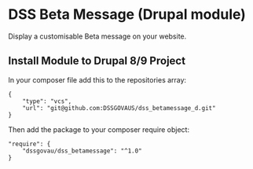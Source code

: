 # DSS Beta Message (Drupal module)
Display a customisable Beta message on your website.

## Install Module to Drupal 8/9 Project
In your composer file add this to the repositories array:

```
{
    "type": "vcs",
    "url": "git@github.com:DSSGOVAUS/dss_betamessage_d.git"
}
```

Then add the package to your composer require object:

```
"require": { 
    "dssgovau/dss_betamessage": "^1.0" 
}
```